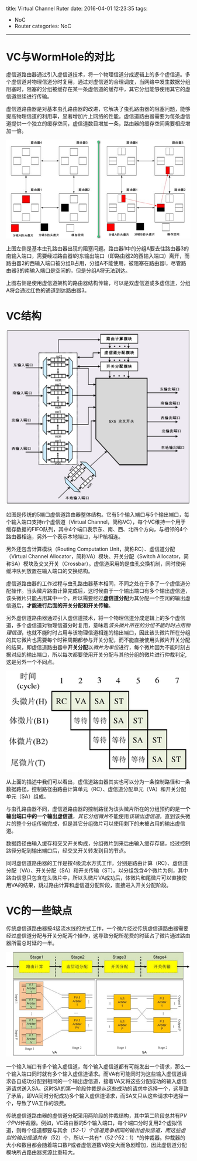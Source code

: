 title: Virtual Channel Ruter
date: 2016-04-01 12:23:35
tags: 
- NoC
- Router
categories: NoC
---

# VC与WormHole的对比 #

虚信道路由器通过引入虚信道技术，将一个物理信道分成逻辑上的多个虚信道。多个虚信道对物理信道分时复用，通过对虚信道的合理调度，当网络中发生数据分组阻塞时，阻塞的分组被缓存在某一条虚信道的缓存中，其它分组能够使用其它的虚信道继续进行传输。<!--more-->


虚信道路由器是对基本虫孔路由器的改进，它解决了虫孔路由器的阻塞问题，能够提高物理信道的利用率，显著增加片上网络的性能。虚信道路由器需要为每条虚信道提供一个独立的缓存空间，虚信道数目增加一条，路由器的缓存空间需要相应增加一倍。

![](/img/article/router/vc-wh.png)

上图左侧是基本虫孔路由器出现的阻塞问题。路由器1中的分组A要去往路由器3的南输入端口，需要经过路由器l的东输出端口（即路由器2的西输入端口）离开，而路由器2的西输入端口被分组B占用，分组A不能使用，被阻塞在路由器l，尽管路由器3的南输入端口是空闲的，但是分组A将无法到达。

上图右侧是使用虚信道架构的路由器结构传输，可以是双虚信道或多虚信道，分组A将会通过红色的通道到达路由器3。


# VC结构 #

![](/img/article/router/5port-virtual_channel.png)

如图是传统的5端口虚信道路由器整体结构。它有5个输入端口与5个输出端口，每个输入端口支持n个虚信道（Virtual Channel，简称VC），每个VC维持一个用于缓存数据的FIFO队列，其中4个端口表示东、南、西、北四个方向，与相邻的4个路由器相连，另外一个表示本地端口，与IP核相连。

另外还包含计算模块（Routing Computation Unit，简称RC）、虚信道分配（Virtual Channel Allocator，简称VA）模块、开关分配（Switch Allocator，简称SA）模块及交叉开关（Crossbar）。虚信道采用的是虫孔交换机制，同时使用缓冲队列放置在输入端口的交换结构。

虚信道路由器的工作过程与虫孔路由器基本相同，不同之处在于多了一个虚信道分配操作。当头微片路由计算完成后，这时候由于一个输出端口有多个输出虚信道，该头微片只能占用其中一个，所以需要经过**虚信道分配**为其分配一个空闲的输出虚信道后，**才能进行后面的开关分配和开关传输**。

另外虚信道路由器通过引入虚信道技术，将一个物理信道分成逻辑上的多个虚信道，多个虚信道对物理信道分时复用，意味着*该头微片所在的分组不能时时占用物理信道*，也就不能时时占用与该物理信道相连的输出端口，因此该头微片所在分组的其它微片也需要每个时钟周期都参与开关分配，而不能直接使用头微片开关分配的结果，即虚信道路由器中**开关分配**以*微片为单位*进行，每个微片因为不能时刻占据对应的输出端口，所以每次都要使用开关分配与其他分组的微片进行仲裁判定,这是另外一个不同点。

![](/img/article/router/VC-trans.png)

从上面的描述中我们可以看出，虚信道路由器其实也可以分为一条控制路径和一条数据路径。控制路径由路由计算单元（RC）、虚信道分配单元（VA）和开关分配单元（SA）组成。

与虫孔路由器不同，虚信道路由器的控制路径为该头微片所在的分组预约的是**一个输出端口中的一个输出虚信道**，*其它分组微片*不能使用*该输出虚信道*，直到该头微片的整个分组传输完成，但是其它分组微片可以使用剩下的未被占用的输出虚信道。


数据路径由输入缓存和交叉开关构成，分组微片到来后由输入缓存存储，经过控制路径分配到输出端口后，经交叉开关转发到目的节点。


同时虚信道路由器的工作是按4级流水方式工作，分别是路由计算（RC）、虚信道分配（VA）、开关分配（SA）和开关传输（ST）。以分组包含4个微片为例，其中路由信息只包含在头微片中，所以头微片VA成功后，体微片和尾微片可以直接使用VA的结果，跳过路由计算和虚信道分配阶段，直接进入开关分配阶段。

# VC的一些缺点 #

传统虚信道路由器按4级流水线的方式工作，一个微片经过传统虚信道路由器需要经过虚信道分配与开关分配两个操作，这导致分配所花费的时延占了微片通过路由器所需总时延的一半。

![](\img\article\router\vc-2path.png)

一个输入端口有多个输入虚信道，每个输入虚信道都有可能发出一个请求，那么一个输入端口同时就有多个输入虚信道请求。而VA有可能同时为这些输入虚信道请求各自成功分配到相同的一个输出虚信道，接着VA又将这些分配成功的输入虚信道请求送入SA。这时SA的第一阶段仲裁是从这些成功的请求中选择一个，这导致了矛盾，即VA同时分配成功多个输入虚信道请求，而SA又只从这些请求中选择一个，导致了VA工作的浪费。

传统虚信道路由器的虚信道分配采用两阶段的仲裁结构，其中第二阶段总共有P*V个P*V:l仲裁器。例如，VC路由器的5个输入端口，每个端口分时复用2个虚拟信道，则每个信道都要与其余（5*2-1）个信道竞争相同的输出虚拟信道，而这些虚拟的输出信道共有（5*2）个，所以一共有*（5*2个5*2：1）*的仲裁器。仲裁器的大小和数目都会随着端口数P或者虚信道数V的变大而急剧增加，因此虚信道分配模块所占路由器资源比重较大。